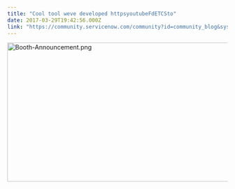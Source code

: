```yaml
---
title: "Cool tool weve developed httpsyoutubeFdETCSto"
date: 2017-03-29T19:42:56.000Z
link: "https://community.servicenow.com/community?id=community_blog&sys_id=9b8d2a69dbd0dbc01dcaf3231f96195f"
---
```

<p><img  alt="Booth-Announcement.png" class="image-1 jive-image" src="bdeb1d02dbd8130468c1fb651f9619ad.iix" style="width: 620px; height: 319px;"/></p>